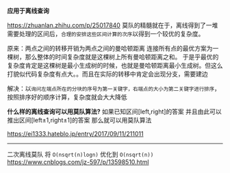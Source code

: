 **应用于离线查询**

https://zhuanlan.zhihu.com/p/25017840
莫队的精髓就在于，离线得到了一堆需要处理的区间后，`合理的安排这些区间计算的次序`以得到一个较优的复杂度。

原来：两点之间的转移开销为两点之间的曼哈顿距离
连接所有点的最优方案为一棵树，那么整体的时间复杂度就是这棵树上所有曼哈顿距离之和。
于是乎最优的复杂度肯定是这棵树是最小生成树的时候，也就是曼哈顿距离最小生成树。但这么打貌似代码复杂度有点大。。而且在实际的转移中肯定会出现分支，需要建边

解决：以`询问左端点所在的分块的序号为第一关键字，右端点的大小为第二关键字进行排序`，按照排序好的顺序计算，复杂度就会大大降低

**什么样的离线查询可以用莫队算法?**
如果已知区间[left,right]的答案 并且由此可以推出区间[left±1,right±1]的答案 那么就可以用莫队算法

https://ei1333.hateblo.jp/entry/2017/09/11/211011

---

二次离线莫队 将 `O(nsqrt(n)logn)` 优化到 `O(nsqrt(n))`
https://www.cnblogs.com/jz-597/p/13598510.html
